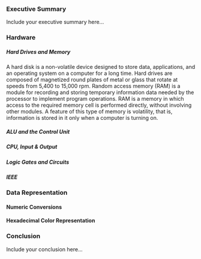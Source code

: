 ### Executive Summary 
Include your executive summary here...

### Hardware
##### Hard Drives and Memory
A hard disk is a non-volatile device designed to store data, applications, and an operating system on a computer for a long time. Hard drives are composed of magnetized round plates of metal or glass that rotate at speeds from 5,400 to 15,000 rpm.
Random access memory (RAM) is a module for recording and storing temporary information data needed by the processor to implement program operations. RAM is a memory in which access to the required memory cell is performed directly, without involving other modules. A feature of this type of memory is volatility, that is, information is stored in it only when a computer is turning on.
##### ALU and the Control Unit

##### CPU, Input & Output

##### Logic Gates and Circuits

##### IEEE

### Data Representation
#### Numeric Conversions
#### Hexadecimal Color Representation

### Conclusion
Include your conclusion here...

